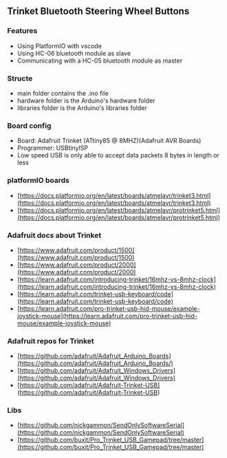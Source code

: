 ## Trinket Bluetooth Steering Wheel Buttons

### Features
- Using PlatformIO with vscode
- Using HC-06 bluetooth module as slave
- Communicating with a HC-05 bluetooth module as master

### Structe
- main folder contains the .ino file
- hardware folder is the Arduino's hardware folder
- libraries folder is the Arduino's libraries folder

### Board config
- Board: Adafruit Trinket (ATtiny85 @ 8MHZ)(Adafruit AVR Boards)
- Programmer: USBtinyISP
- Low speed USB is only able to accept data packets 8 bytes in length or less

### platformIO boards
- [https://docs.platformio.org/en/latest/boards/atmelavr/trinket3.html](https://docs.platformio.org/en/latest/boards/atmelavr/trinket3.html)
- [https://docs.platformio.org/en/latest/boards/atmelavr/protrinket5.html](https://docs.platformio.org/en/latest/boards/atmelavr/protrinket5.html)


### Adafruit docs about Trinket
- [https://www.adafruit.com/product/1500](https://www.adafruit.com/product/1500)
- [https://www.adafruit.com/product/2000](https://www.adafruit.com/product/2000)
- [https://learn.adafruit.com/introducing-trinket/16mhz-vs-8mhz-clock](https://learn.adafruit.com/introducing-trinket/16mhz-vs-8mhz-clock)
- [https://learn.adafruit.com/trinket-usb-keyboard/code](https://learn.adafruit.com/trinket-usb-keyboard/code)
- [https://learn.adafruit.com/pro-trinket-usb-hid-mouse/example-joystick-mouse](https://learn.adafruit.com/pro-trinket-usb-hid-mouse/example-joystick-mouse)


### Adafruit repos for Trinket
- [https://github.com/adafruit/Adafruit_Arduino_Boards](https://github.com/adafruit/Adafruit_Arduino_Boards/)
- [https://github.com/adafruit/Adafruit_Windows_Drivers](https://github.com/adafruit/Adafruit_Windows_Drivers)
- [https://github.com/adafruit/Adafruit-Trinket-USB] (https://github.com/adafruit/Adafruit-Trinket-USB)

### Libs
- [https://github.com/nickgammon/SendOnlySoftwareSerial](https://github.com/nickgammon/SendOnlySoftwareSerial)
- [https://github.com/buxit/Pro_Trinket_USB_Gamepad/tree/master](https://github.com/buxit/Pro_Trinket_USB_Gamepad/tree/master)
